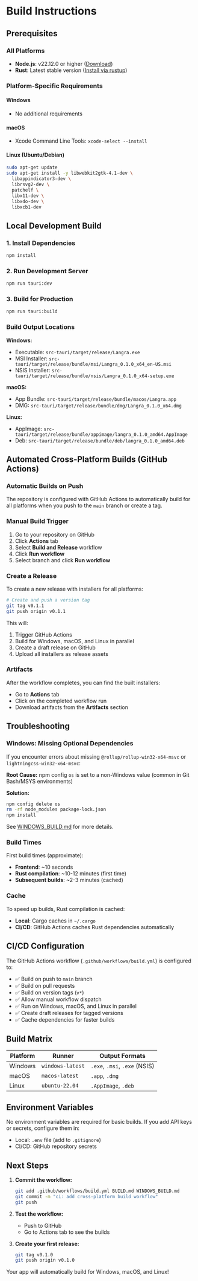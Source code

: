 # Build Instructions

## Prerequisites

### All Platforms
- **Node.js**: v22.12.0 or higher ([Download](https://nodejs.org/))
- **Rust**: Latest stable version ([Install via rustup](https://rustup.rs/))

### Platform-Specific Requirements

#### Windows
- No additional requirements

#### macOS
- Xcode Command Line Tools: `xcode-select --install`

#### Linux (Ubuntu/Debian)
```bash
sudo apt-get update
sudo apt-get install -y libwebkit2gtk-4.1-dev \
  libappindicator3-dev \
  librsvg2-dev \
  patchelf \
  libx11-dev \
  libxdo-dev \
  libxcb1-dev
```

## Local Development Build

### 1. Install Dependencies
```bash
npm install
```

### 2. Run Development Server
```bash
npm run tauri:dev
```

### 3. Build for Production
```bash
npm run tauri:build
```

### Build Output Locations

**Windows:**
- Executable: `src-tauri/target/release/Langra.exe`
- MSI Installer: `src-tauri/target/release/bundle/msi/Langra_0.1.0_x64_en-US.msi`
- NSIS Installer: `src-tauri/target/release/bundle/nsis/Langra_0.1.0_x64-setup.exe`

**macOS:**
- App Bundle: `src-tauri/target/release/bundle/macos/Langra.app`
- DMG: `src-tauri/target/release/bundle/dmg/Langra_0.1.0_x64.dmg`

**Linux:**
- AppImage: `src-tauri/target/release/bundle/appimage/langra_0.1.0_amd64.AppImage`
- Deb: `src-tauri/target/release/bundle/deb/langra_0.1.0_amd64.deb`

## Automated Cross-Platform Builds (GitHub Actions)

### Automatic Builds on Push

The repository is configured with GitHub Actions to automatically build for all platforms when you push to the `main` branch or create a tag.

### Manual Build Trigger

1. Go to your repository on GitHub
2. Click **Actions** tab
3. Select **Build and Release** workflow
4. Click **Run workflow**
5. Select branch and click **Run workflow**

### Create a Release

To create a new release with installers for all platforms:

```bash
# Create and push a version tag
git tag v0.1.1
git push origin v0.1.1
```

This will:
1. Trigger GitHub Actions
2. Build for Windows, macOS, and Linux in parallel
3. Create a draft release on GitHub
4. Upload all installers as release assets

### Artifacts

After the workflow completes, you can find the built installers:
- Go to **Actions** tab
- Click on the completed workflow run
- Download artifacts from the **Artifacts** section

## Troubleshooting

### Windows: Missing Optional Dependencies

If you encounter errors about missing `@rollup/rollup-win32-x64-msvc` or `lightningcss-win32-x64-msvc`:

**Root Cause:** npm config `os` is set to a non-Windows value (common in Git Bash/MSYS environments)

**Solution:**
```bash
npm config delete os
rm -rf node_modules package-lock.json
npm install
```

See [WINDOWS_BUILD.md](./WINDOWS_BUILD.md) for more details.

### Build Times

First build times (approximate):
- **Frontend**: ~10 seconds
- **Rust compilation**: ~10-12 minutes (first time)
- **Subsequent builds**: ~2-3 minutes (cached)

### Cache

To speed up builds, Rust compilation is cached:
- **Local**: Cargo caches in `~/.cargo`
- **CI/CD**: GitHub Actions caches Rust dependencies automatically

## CI/CD Configuration

The GitHub Actions workflow (`.github/workflows/build.yml`) is configured to:

- ✅ Build on push to `main` branch
- ✅ Build on pull requests
- ✅ Build on version tags (`v*`)
- ✅ Allow manual workflow dispatch
- ✅ Run on Windows, macOS, and Linux in parallel
- ✅ Create draft releases for tagged versions
- ✅ Cache dependencies for faster builds

## Build Matrix

| Platform | Runner | Output Formats |
|----------|--------|----------------|
| Windows | `windows-latest` | `.exe`, `.msi`, `.exe` (NSIS) |
| macOS | `macos-latest` | `.app`, `.dmg` |
| Linux | `ubuntu-22.04` | `.AppImage`, `.deb` |

## Environment Variables

No environment variables are required for basic builds. If you add API keys or secrets, configure them in:
- Local: `.env` file (add to `.gitignore`)
- CI/CD: GitHub repository secrets

## Next Steps

1. **Commit the workflow:**
   ```bash
   git add .github/workflows/build.yml BUILD.md WINDOWS_BUILD.md
   git commit -m "ci: add cross-platform build workflow"
   git push
   ```

2. **Test the workflow:**
   - Push to GitHub
   - Go to Actions tab to see the builds

3. **Create your first release:**
   ```bash
   git tag v0.1.0
   git push origin v0.1.0
   ```

Your app will automatically build for Windows, macOS, and Linux!
